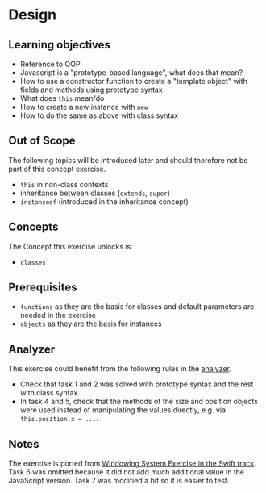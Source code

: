 # Design

## Learning objectives

- Reference to OOP
- Javascript is a "prototype-based language", what does that mean?
- How to use a constructor function to create a "template object" with fields and methods using prototype syntax
- What does `this` mean/do
- How to create a new instance with `new`
- How to do the same as above with class syntax

## Out of Scope

The following topics will be introduced later and should therefore not be part of this concept exercise.

- `this` in non-class contexts
- inheritance between classes (`extends`, `super`)
- `instanceof` (introduced in the inheritance concept)

## Concepts

The Concept this exercise unlocks is:

- `classes`

## Prerequisites

- `functions` as they are the basis for classes and default parameters are needed in the exercise
- `objects` as they are the basis for instances

## Analyzer

This exercise could benefit from the following rules in the [analyzer][analyzer].

- Check that task 1 and 2 was solved with prototype syntax and the rest with class syntax.
- In task 4 and 5, check that the methods of the size and position objects were used instead of manipulating the values directly, e.g. via `this.position.x = ...`.

## Notes

The exercise is ported from [Windowing System Exercise in the Swift track][swift-windowing-system].
Task 6 was omitted because it did not add much additional value in the JavaScript version.
Task 7 was modified a bit so it is easier to test.

[analyzer]: https://github.com/exercism/javascript-analyzer
[swift-windowing-system]: https://github.com/exercism/swift/blob/main/exercises/concept/windowing-system/.docs/instructions.md
